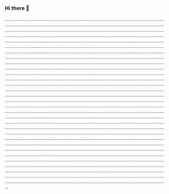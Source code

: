 ### Hi there 👋

.......................................................................................................................................................................................................................................................................................................................................................................................................................................................................................................................................................................................................................................................................................................................................................................................................................................................................................................................................................................................................................................................................................................................................................................................................................................................................................................................................................................................................................................................................................................................................................................................................................................................................................................................................................................................................................................................................................................................................................................................................................................................................................................................................................................................................................................................................................................................................................................................................................................................................................................................................................................................................................................................................................................................................................................................................................................................................................................................................................................................................................................................................................................................................................................................................................................................................................................................................................................................................................................................................................................................................................................................................................................................................................................................................................................................................................................................................................................................................................................................................